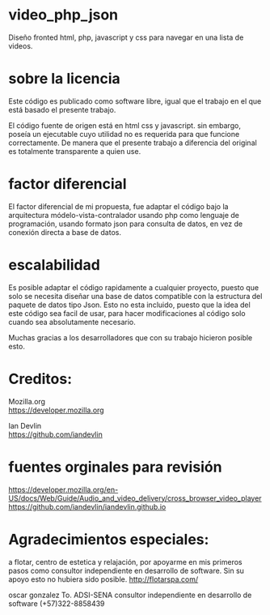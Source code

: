 # video_php_json
Diseño fronted html, php, javascript y css para navegar en una lista de videos.

# sobre la licencia
Este código es publicado como software libre, igual que el trabajo en el que 
está basado el presente trabajo.

El código fuente de origen está en html css y javascript. sin embargo, poseía un
ejecutable cuyo utilidad no es requerida para que funcione correctamente. De manera
que el presente trabajo a diferencia del original es totalmente transparente a quien
use.

# factor diferencial
El factor diferencial de mi propuesta, fue adaptar el código bajo la arquitectura 
módelo-vista-contralador usando php como lenguaje de programación, usando formato 
json para consulta de datos, en vez de conexión directa a base de datos.

# escalabilidad
Es posible adaptar el código rapidamente a cualquier proyecto, puesto que solo se 
necesita diseñar una base de datos compatible con la estructura del paquete de datos 
tipo Json. Esto no esta incluido, puesto que la idea del este código sea facil de usar, 
para hacer modificaciones al código solo cuando sea absolutamente necesario.

Muchas gracias a los desarrolladores que con su trabajo hicieron posible esto.

# Creditos:

Mozilla.org</br>
https://developer.mozilla.org

Ian Devlin</br>
https://github.com/iandevlin

# fuentes orginales para revisión
https://developer.mozilla.org/en-US/docs/Web/Guide/Audio_and_video_delivery/cross_browser_video_player
https://github.com/iandevlin/iandevlin.github.io

# Agradecimientos especiales:
a flotar, centro de estetica y relajación, por apoyarme en mis primeros 
pasos como consultor independiente en desarrollo de software. 
Sin su apoyo esto no hubiera sido posible. http://flotarspa.com/

oscar gonzalez
To. ADSI-SENA
consultor independiente 
en desarrollo de software
(+57)322-8858439
